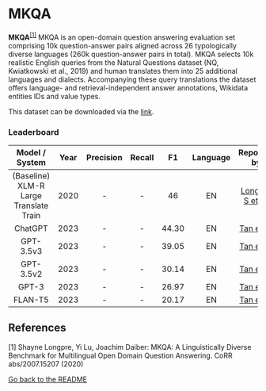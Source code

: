 # MKQA

**MKQA**<sup>[[1]](#myfootnote1)</sup> MKQA is an open-domain question answering evaluation set comprising 10k question-answer pairs aligned across 26 
typologically diverse languages (260k question-answer pairs in total). 
MKQA selects 10k realistic English queries from the Natural Questions dataset (NQ, Kwiatkowski et al., 2019) 
and human translates them into 25 additional languages and dialects. 
Accompanying these query translations the dataset offers language- and retrieval-independent answer annotations, 
Wikidata entities IDs and value types.

This dataset can be downloaded via the [link](https://github.com/apple/ml-mkqa).

### Leaderboard

| Model / System |Year|Precision|Recall| F1  |Language|                       Reported by                       |
|:--------------:|:---:|:-------:|:----:|:---:|:------:|:-------------------------------------------------------:|
|  (Baseline) XLM-R Large Translate Train	 |2020|   -    |  -  | 46  |   EN   |[Longpre S et al.](https://arxiv.org/pdf/2007.15207.pdf)|
|  ChatGPT   	 |2023|    -    |  -   |44.30|   EN    |[Tan et al.](https://arxiv.org/pdf/2303.07992.pdf)|
|    GPT-3.5v3   |2023|    -    |  -   |39.05|   EN    |[Tan et al.](https://arxiv.org/pdf/2303.07992.pdf)|
|    GPT-3.5v2   |2023|    -    |  -   |30.14|   EN    |[Tan et al.](https://arxiv.org/pdf/2303.07992.pdf)|
|    GPT-3   	 |2023|    -    |  -   |26.97|   EN    |[Tan et al.](https://arxiv.org/pdf/2303.07992.pdf)|
|  FLAN-T5   	 |2023|    -    |  -   |20.17|   EN    |[Tan et al.](https://arxiv.org/pdf/2303.07992.pdf)|


## References
<a name="myfootnote1">[1]</a> Shayne Longpre, Yi Lu, Joachim Daiber: MKQA: A Linguistically Diverse Benchmark for Multilingual Open Domain Question Answering. CoRR abs/2007.15207 (2020)


[Go back to the README](../README.md)
